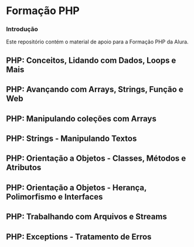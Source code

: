 # Formação PHP

### Introdução

Este repositório contém o material de apoio para a Formação PHP da Alura.

## PHP: Conceitos, Lidando com Dados, Loops e Mais

## PHP: Avançando com Arrays, Strings, Função e Web

## PHP: Manipulando coleções com Arrays

## PHP: Strings - Manipulando Textos

## PHP: Orientação a Objetos - Classes, Métodos e Atributos

## PHP: Orientação a Objetos - Herança, Polimorfismo e Interfaces

## PHP: Trabalhando com Arquivos e Streams

## PHP: Exceptions - Tratamento de Erros

